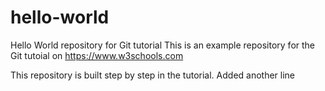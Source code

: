 # hello-world
Hello World repository for Git tutorial
This is an example repository for the Git tutoial on https://www.w3schools.com

This repository is built step by step in the tutorial.
Added another line
